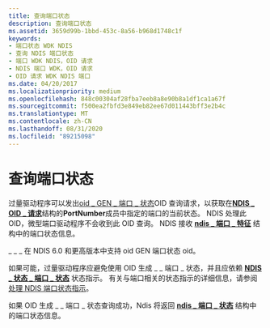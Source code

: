 ```yaml
---
title: 查询端口状态
description: 查询端口状态
ms.assetid: 3659d99b-1bbd-453c-8a56-b968d1748c1f
keywords:
- 端口状态 WDK NDIS
- 查询 NDIS 端口状态
- 端口 WDK NDIS，OID 请求
- NDIS 端口 WDK，OID 请求
- OID 请求 WDK NDIS 端口
ms.date: 04/20/2017
ms.localizationpriority: medium
ms.openlocfilehash: 848c00304af28fba7eeb8a8e90b8a1df1ca1a67f
ms.sourcegitcommit: f500ea2fbfd3e849eb82ee67d011443bff3e2b4c
ms.translationtype: MT
ms.contentlocale: zh-CN
ms.lasthandoff: 08/31/2020
ms.locfileid: "89215098"
---
```

# <a name="querying-the-port-state"></a>查询端口状态





过量驱动程序可以发出[oid \_ GEN \_ 端口 \_ 状态](./oid-gen-port-state.md)OID 查询请求，以获取在[**NDIS \_ OID \_ 请求**](/windows-hardware/drivers/ddi/ndis/ns-ndis-_ndis_oid_request)结构的**PortNumber**成员中指定的端口的当前状态。 NDIS 处理此 OID，微型端口驱动程序不会收到此 OID 查询。 NDIS 接收 [**ndis \_ 端口 \_ 特征**](/windows-hardware/drivers/ddi/ntddndis/ns-ntddndis-_ndis_port_characteristics) 结构中的端口状态信息。

\_ \_ \_ 在 NDIS 6.0 和更高版本中支持 oid GEN 端口状态 oid。

如果可能，过量驱动程序应避免使用 OID 生成 \_ \_ 端口 \_ 状态，并且应依赖 [**NDIS \_ 状态 \_ 端口 \_ 状态**](./ndis-status-port-state.md) 状态指示。 有关与端口相关的状态指示的详细信息，请参阅 [处理 NDIS 端口状态指示](handling-ndis-ports-status-indications.md)。

如果 OID 生成 \_ \_ 端口 \_ 状态查询成功，Ndis 将返回 [**ndis \_ 端口 \_ 状态**](/windows-hardware/drivers/ddi/ntddndis/ns-ntddndis-_ndis_port_state) 结构中的端口状态信息。

 

